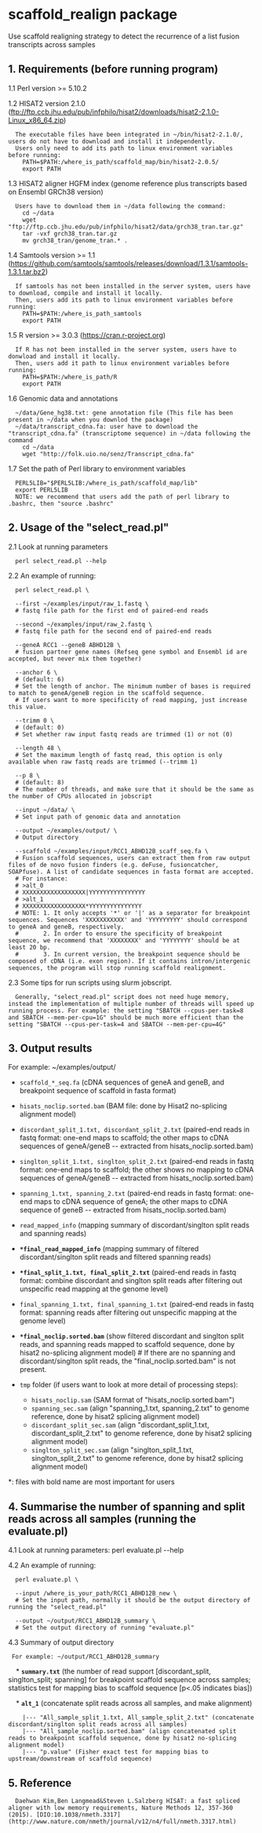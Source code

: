 scaffold_realign package
========================

Use scaffold realigning strategy to detect the recurrence of a list fusion transcripts across samples

## 1. Requirements (before running program)
  
  1.1 Perl version >= 5.10.2
  
  1.2 HISAT2 version 2.1.0 (ftp://ftp.ccb.jhu.edu/pub/infphilo/hisat2/downloads/hisat2-2.1.0-Linux_x86_64.zip)
  
      The executable files have been integrated in ~/bin/hisat2-2.1.0/, users do not have to download and install it independently.
      Users only need to add its path to linux environment variables before running: 
        PATH=$PATH:/where_is_path/scaffold_map/bin/hisat2-2.0.5/
        export PATH

  1.3 HISAT2 aligner HGFM index (genome reference plus transcripts based on Ensembl GRCh38 version) 
      
      Users have to download them in ~/data following the command:
        cd ~/data
        wget "ftp://ftp.ccb.jhu.edu/pub/infphilo/hisat2/data/grch38_tran.tar.gz"
        tar -vxf grch38_tran.tar.gz
        mv grch38_tran/genome_tran.* .
  
  1.4 Samtools version >= 1.1 (https://github.com/samtools/samtools/releases/download/1.3.1/samtools-1.3.1.tar.bz2)
      
      If samtools has not been installed in the server system, users have to download, compile and install it locally.
      Then, users add its path to linux environment variables before running:
        PATH=$PATH:/where_is_path_samtools
        export PATH
 
  1.5 R version >= 3.0.3 (https://cran.r-project.org)
      
      If R has not been installed in the server system, users have to donwload and install it locally.
      Then, users add it path to linux environment variables before running:
        PATH=$PATH:/where_is_path/R
        export PATH
    
  1.6 Genomic data and annotations
  
      ~/data/Gene_hg38.txt: gene annotation file (This file has been present in ~/data when you downlod the package)
      ~/data/transcript_cdna.fa: user have to download the "transcript_cdna.fa" (transcriptome sequence) in ~/data following the command
        cd ~/data
        wget "http://folk.uio.no/senz/Transcript_cdna.fa"
        
  1.7 Set the path of Perl library to environment variables
  
      PERL5LIB="$PERL5LIB:/where_is_path/scaffold_map/lib"
      export PERL5LIB
      NOTE: we recommend that users add the path of perl library to .bashrc, then "source .bashrc"
        
## 2. Usage of the "select_read.pl"
  2.1 Look at running parameters
      
      perl select_read.pl --help

  2.2 An example of running:
      
      perl select_read.pl \
      
      --first ~/examples/input/raw_1.fastq \ 
      # fastq file path for the first end of paired-end reads
      
      --second ~/examples/input/raw_2.fastq \
      # fastq file path for the second end of paired-end reads
      
      --geneA RCC1 --geneB ABHD12B \
      # fusion partner gene names (Refseq gene symbol and Ensembl id are accepted, but never mix them together)
      
      --anchor 6 \ 
      # (default: 6)
      # Set the length of anchor. The minimum number of bases is required to match to geneA/geneB region in the scaffold sequence.
      # If users want to more specificity of read mapping, just increase this value.
      
      --trimm 0 \
      # (default: 0)
      # Set whether raw input fastq reads are trimmed (1) or not (0)
      
      --length 48 \
      # Set the maximum length of fastq read, this option is only available when raw fastq reads are trimmed (--trimm 1)
      
      --p 8 \ 
      # (default: 8)
      # The number of threads, and make sure that it should be the same as the number of CPUs allocated in jobscript
      
      --input ~/data/ \
      # Set input path of genomic data and annotation
      
      --output ~/examples/output/ \
      # Output directory
      
      --scaffold ~/examples/input/RCC1_ABHD12B_scaff_seq.fa \
      # Fusion scaffold sequences, users can extract them from raw output files of de novo fusion finders (e.g. deFuse, fusioncatcher, SOAPfuse). A list of candidate sequences in fasta format are accepted. 
      # For instance:
      #	>alt_0
      #	XXXXXXXXXXXXXXXXXX|YYYYYYYYYYYYYYYY
      #	>alt_1
      #	XXXXXXXXXXXXXXXXXX*YYYYYYYYYYYYYYY
      # NOTE: 1. It only accepts '*' or '|' as a separator for breakpoint sequences. Sequences 'XXXXXXXXXXX' and 'YYYYYYYYY' should correspond to geneA and geneB, respectively.
      #       2. In order to ensure the specificity of breakpoint sequence, we recommend that 'XXXXXXXX' and 'YYYYYYYY' should be at least 20 bp.
      #       3. In current version, the breakpoint sequence should be composed of cDNA (i.e. exon region). If it contains intron/intergenic sequences, the program will stop running scaffold realignment.

  2.3 Some tips for run scripts using slurm jobscript.
  
      Generally, "select_read.pl" script does not need huge memory, instead the implementation of multiple number of threads will speed up running process. For example: the setting "SBATCH --cpus-per-task=8 and SBATCH --mem-per-cpu=1G" should be much more efficient than the setting "SBATCH --cpus-per-task=4 and SBATCH --mem-per-cpu=4G"
      
## 3. Output results
  For example: ~/examples/output/
  
  * `scaffold_*_seq.fa` (cDNA sequences of geneA and geneB, and breakpoint sequence of scaffold in fasta format)
  * `hisats_noclip.sorted.bam` (BAM file: done by Hisat2 no-splicing alignment model)
  * `discordant_split_1.txt, discordant_split_2.txt` (paired-end reads in fastq format: one-end maps to scaffold; the other maps to cDNA sequences of geneA/geneB -- extracted from hisats_noclip.sorted.bam)
  * `singlton_split_1.txt, singlton_split_2.txt` (paired-end reads in fastq format: one-end maps to scaffold; the other shows no mapping to cDNA sequences of geneA/geneB -- extracted from hisats_noclip.sorted.bam)
  * `spanning_1.txt, spanning_2.txt` (paired-end reads in fastq format: one-end maps to cDNA sequence of geneA; the other maps to cDNA sequence of geneB -- extracted from hisats_noclip.sorted.bam)
  * `read_mapped_info` (mapping summary of discordant/singlton split reads and spanning reads)
  * **`*final_read_mapped_info`** (mapping summary of filtered discordant/singlton split reads and filtered spanning reads)
  * **`*final_split_1.txt, final_split_2.txt`** (paired-end reads in fastq format: combine discordant and singlton split reads after filtering out unspecific read mapping at the genome level)
  * `final_spanning_1.txt, final_spanning_1.txt` (paired-end reads in fastq format: spanning reads after filtering out unspecific mapping at the genome level)
  * **`*final_noclip.sorted.bam`** (show filtered discordant and singlton split reads, and spanning reads mapped to scaffold sequence, done by hisat2 no-splicing alignment model) # If there are no spanning and discordant/singlton split reads, the "final_noclip.sorted.bam" is not present.
  * `tmp` folder (if users want to look at more detail of processing steps):
  
    * `hisats_noclip.sam` (SAM format of "hisats_noclip.sorted.bam")
    * `spanning_sec.sam` (align "spanning_1.txt, spanning_2.txt" to genome reference, done by hisat2 splicing alignment model)
    * `discordant_split_sec.sam` (align "discordant_split_1.txt, discordant_split_2.txt" to genome reference, done by hisat2 splicing alignment model)
    * `singlton_split_sec.sam` (align "singlton_split_1.txt, singlton_split_2.txt" to genome reference, done by hisat2 splicing alignment model)
    
*: files with bold name are most important for users

## 4. Summarise the number of spanning and split reads across all samples (running the evaluate.pl)
  4.1 Look at running parameters:
      perl evaluate.pl --help
      
  4.2 An example of running:
      
      perl evaluate.pl \
      
      --input /where_is_your_path/RCC1_ABHD12B_new \
      # Set the input path, normally it should be the output directory of running the "select_read.pl"
      
      --output ~/output/RCC1_ABHD12B_summary \
      # Set the output directory of running "evaluate.pl"
  
  4.3 Summary of output directory
  
     For example: ~/output/RCC1_ABHD12B_summary
      
     * **`summary.txt`** (the number of read support [discordant_split, singlton_split; spanning] for breakpoint scaffold sequence across samples; statistics test for mapping bias to scaffold sequence [p<.05 indicates bias])
     
     * **`alt_1`** (concatenate split reads across all samples, and make alignment)
     
        |--- "All_sample_split_1.txt, All_sample_split_2.txt" (concatenate discordant/singlton split reads across all samples)
        |--- "All_sample_noclip.sorted.bam" (align concatenated split reads to breakpoint scaffold sequence, done by hisat2 no-splicing alignment model)
        |--- "p.value" (Fisher exact test for mapping bias to upstream/downstream of scaffold sequence)
        

## 5. Reference

      Daehwan Kim,Ben Langmead&Steven L.Salzberg HISAT: a fast spliced aligner with low memory requirements, Nature Methods 12, 357-360 (2015). [DIO:10.1038/nmeth.3317](http://www.nature.com/nmeth/journal/v12/n4/full/nmeth.3317.html)
    
